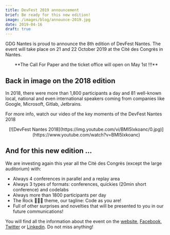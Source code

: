 ```yaml
---
title: DevFest 2019 announcement
brief: Be ready for this new edition!
image: /images/blog/announce-2019.jpg
date: 2019-04-16
draft: true
---
```


GDG Nantes is proud to announce the 8th edition of DevFest Nantes. The event will take place on 21 and 22 October 2019 at the Cité des Congrès in Nantes.
 
<center>**The Call For Paper and the ticket office will open on May 1st !!!**</center>

## Back in image on the 2018 edition
In 2018, there were more than 1,800 participants a day and 81 well-known local, national and even international speakers coming from companies like Google, Microsoft, Gitlab, Jetbrains.

For more info, watch our video of the key moments of the DevFest Nantes 2018

<center>[![DevFest Nantes 2018](https://img.youtube.com/vi/BMI5lxkoanc/0.jpg)](https://www.youtube.com/watch?v=BMI5lxkoanc)</center>

## And for this new edition ...
We are investing again this year all the Cité des Congrès (except the large auditorium) with:

* Always 4 conferences in parallel and a replay area
* Always 3 types of formats: conferences, quickies (20min short conference) and codelabs
* Always more than 1800 participants per day
* The Rock 🎸🎶🤘 theme, our tagline: Code as you are!
* Full of other surprises and novelties that will be presented to you in our future communications!

You will find all the information about the event on the [website](https://devfest.gdgnantes.com/), [Facebook](https://www.facebook.com/gdgnantes), [Twitter](https://twitter.com/gdgnantes) or [Linkedin](https://www.linkedin.com/in/gdg-nantes). Do not miss anything!